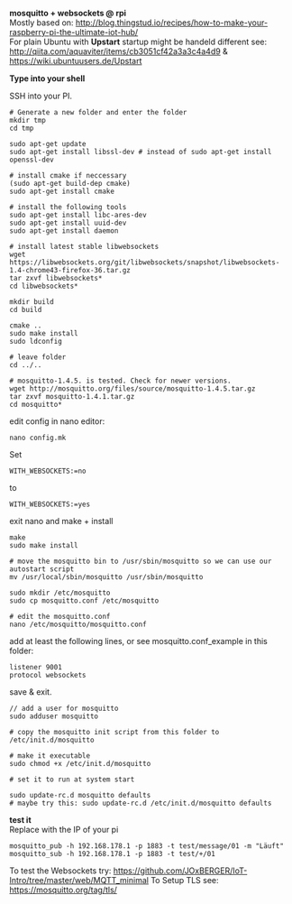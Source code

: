 __mosquitto + websockets @ rpi__  
Mostly based on: http://blog.thingstud.io/recipes/how-to-make-your-raspberry-pi-the-ultimate-iot-hub/  
For plain Ubuntu with __Upstart__ startup might be handeld different see: http://qiita.com/aquaviter/items/cb3051cf42a3a3c4a4d9 & https://wiki.ubuntuusers.de/Upstart  

__Type into your shell__

SSH into your PI.

```Shell
# Generate a new folder and enter the folder
mkdir tmp
cd tmp

sudo apt-get update  
sudo apt-get install libssl-dev # instead of sudo apt-get install openssl-dev  

# install cmake if neccessary  
(sudo apt-get build-dep cmake)
sudo apt-get install cmake

# install the following tools    
sudo apt-get install libc-ares-dev  
sudo apt-get install uuid-dev  
sudo apt-get install daemon  

# install latest stable libwebsockets
wget https://libwebsockets.org/git/libwebsockets/snapshot/libwebsockets-1.4-chrome43-firefox-36.tar.gz
tar zxvf libwebsockets*  
cd libwebsockets*  

mkdir build  
cd build  

cmake ..  
sudo make install  
sudo ldconfig  

# leave folder
cd ../..

# mosquitto-1.4.5. is tested. Check for newer versions.
wget http://mosquitto.org/files/source/mosquitto-1.4.5.tar.gz
tar zxvf mosquitto-1.4.1.tar.gz  
cd mosquitto*  
```

edit config in nano editor:  
```Shell
nano config.mk  
```
Set  
```
WITH_WEBSOCKETS:=no  
```
to  
```
WITH_WEBSOCKETS:=yes  
```

exit nano and make + install
```Shell
make  
sudo make install  

# move the mosquitto bin to /usr/sbin/mosquitto so we can use our autostart script  
mv /usr/local/sbin/mosquitto /usr/sbin/mosquitto  

sudo mkdir /etc/mosquitto  
sudo cp mosquitto.conf /etc/mosquitto  

# edit the mosquitto.conf  
nano /etc/mosquitto/mosquitto.conf
```

add at least the following lines, or see mosquitto.conf_example in this folder:  
```
listener 9001  
protocol websockets  
```
save & exit.

```Shell
// add a user for mosquitto  
sudo adduser mosquitto  

# copy the mosquitto init script from this folder to  
/etc/init.d/mosquitto  

# make it executable  
sudo chmod +x /etc/init.d/mosquitto  

# set it to run at system start

sudo update-rc.d mosquitto defaults
# maybe try this: sudo update-rc.d /etc/init.d/mosquitto defaults
```

__test it__  
Replace with the IP of your pi
```Shell
mosquitto_pub -h 192.168.178.1 -p 1883 -t test/message/01 -m "Läuft"  
mosquitto_sub -h 192.168.178.1 -p 1883 -t test/+/01  
```

To test the Websockets try: https://github.com/JOxBERGER/IoT-Intro/tree/master/web/MQTT_minimal
To Setup TLS see: https://mosquitto.org/tag/tls/
